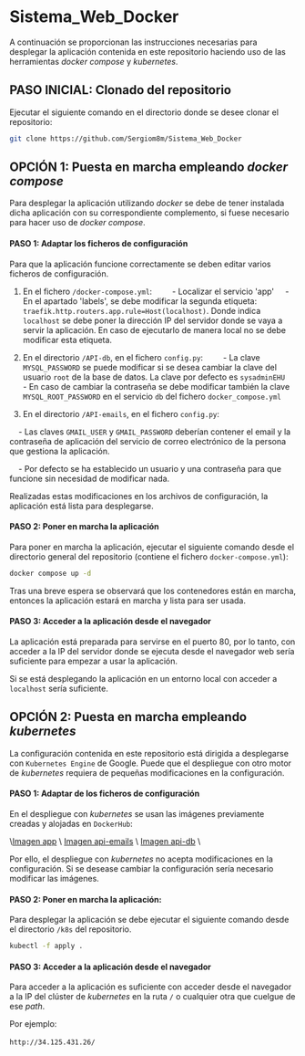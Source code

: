 # Sistema_Web_Docker

A continuación se proporcionan las instrucciones necesarias para desplegar la aplicación contenida en este repositorio haciendo uso de las herramientas _docker compose_ y _kubernetes_.

## PASO INICIAL: Clonado del repositorio

Ejecutar el siguiente comando en el directorio donde se desee clonar el repositorio:

```bash
git clone https://github.com/Sergiom8m/Sistema_Web_Docker
```

## OPCIÓN 1: Puesta en marcha empleando _docker compose_

Para desplegar la aplicación utilizando _docker_ se debe de tener instalada dicha aplicación con su correspondiente complemento, si fuese necesario para hacer uso de _docker compose_.

#### PASO 1: Adaptar los ficheros de configuración

Para que la aplicación funcione correctamente se deben editar varios ficheros de configuración.

1. En el fichero `/docker-compose.yml`:
    
    - Localizar el servicio 'app'
    - En el apartado 'labels', se debe modificar la segunda etiqueta: `traefik.http.routers.app.rule=Host(localhost)`. Donde indica `localhost` se debe poner la dirección IP del servidor donde se vaya a servir la aplicación. En caso de ejecutarlo de manera local no se debe modificar esta etiqueta.

2. En el directorio `/API-db`, en el fichero `config.py`:
    
    - La clave `MYSQL_PASSWORD` se puede modificar si se desea cambiar la clave del usuario `root` de la base de datos. La clave por defecto es `sysadminEHU`
    - En caso de cambiar la contraseña se debe modificar también la clave `MYSQL_ROOT_PASSWORD` en el servicio `db` del fichero `docker_compose.yml` 

3. En el directorio `/API-emails`, en el fichero `config.py`:

    - Las claves `GMAIL_USER` y `GMAIL_PASSWORD` deberían contener el email y la contraseña de aplicación del servicio de correo electrónico de la persona que gestiona la aplicación. 

    - Por defecto se ha establecido un usuario y una contraseña para que funcione sin necesidad de modificar nada.

Realizadas estas modificaciones en los archivos de configuración, la aplicación está lista para desplegarse.

#### PASO 2: Poner en marcha la aplicación

Para poner en marcha la aplicación, ejecutar el siguiente comando desde el directorio general del repositorio (contiene el fichero `docker-compose.yml`):

```bash
docker compose up -d
```

Tras una breve espera se observará que los contenedores están en marcha, entonces la aplicación estará en marcha y lista para ser usada.

#### PASO 3: Acceder a la aplicación desde el navegador

La aplicación está preparada para servirse en el puerto 80, por lo tanto, con acceder a la IP del servidor donde se ejecuta desde el navegador web sería suficiente para empezar a usar la aplicación. 

Si se está desplegando la aplicación en un entorno local con acceder a `localhost` sería suficiente.



## OPCIÓN 2: Puesta en marcha empleando _kubernetes_

La configuración contenida en este repositorio está dirigida a desplegarse con `Kubernetes Engine` de Google. Puede que el despliegue con otro motor de _kubernetes_ requiera de pequeñas modificaciones en la configuración.

#### PASO 1: Adaptar de los ficheros de configuración

En el despliegue con _kubernetes_ se usan las imágenes previamente creadas y alojadas en `DockerHub`:

\\[Imagen app](https://hub.docker.com/repository/docker/sergiom8m8/app/general) \\
[Imagen api-emails](https://hub.docker.com/repository/docker/sergiom8m8/api-emails/general) \\
[Imagen api-db](https://hub.docker.com/repository/docker/sergiom8m8/api-db/general) \\

Por ello, el despliegue con _kubernetes_ no acepta modificaciones en la configuración. Si se desease cambiar la configuración sería necesario modificar las imágenes.

#### PASO 2: Poner en marcha la aplicación:

Para desplegar la aplicación se debe ejecutar el siguiente comando desde el directorio `/k8s` del repositorio.

```bash
kubectl -f apply .
```

#### PASO 3: Acceder a la aplicación desde el navegador

Para acceder a la aplicación es suficiente con acceder desde el navegador a la IP del clúster de _kubernetes_ en la ruta `/` o cualquier otra que cuelgue de ese _path_.

Por ejemplo: \
\
`http://34.125.431.26/`